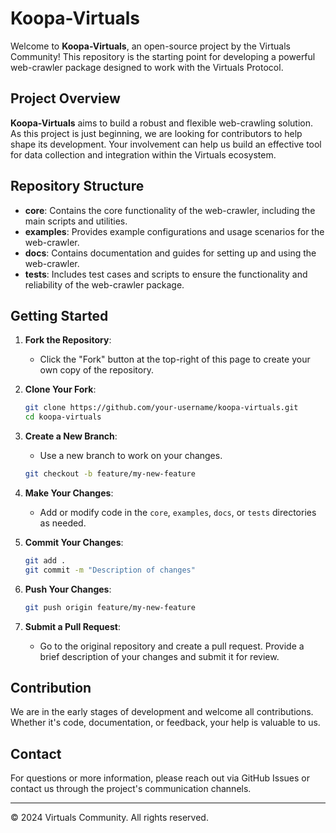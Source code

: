 # Koopa-Virtuals

Welcome to **Koopa-Virtuals**, an open-source project by the Virtuals Community! This repository is the starting point for developing a powerful web-crawler package designed to work with the Virtuals Protocol.

## Project Overview

**Koopa-Virtuals** aims to build a robust and flexible web-crawling solution. As this project is just beginning, we are looking for contributors to help shape its development. Your involvement can help us build an effective tool for data collection and integration within the Virtuals ecosystem.

## Repository Structure

- **core**: Contains the core functionality of the web-crawler, including the main scripts and utilities.
- **examples**: Provides example configurations and usage scenarios for the web-crawler.
- **docs**: Contains documentation and guides for setting up and using the web-crawler.
- **tests**: Includes test cases and scripts to ensure the functionality and reliability of the web-crawler package.

## Getting Started

1. **Fork the Repository**:
   - Click the "Fork" button at the top-right of this page to create your own copy of the repository.

2. **Clone Your Fork**:
    ```bash
    git clone https://github.com/your-username/koopa-virtuals.git
    cd koopa-virtuals
    ```

3. **Create a New Branch**:
   - Use a new branch to work on your changes.
    ```bash
    git checkout -b feature/my-new-feature
    ```

4. **Make Your Changes**:
   - Add or modify code in the `core`, `examples`, `docs`, or `tests` directories as needed.

5. **Commit Your Changes**:
    ```bash
    git add .
    git commit -m "Description of changes"
    ```

6. **Push Your Changes**:
    ```bash
    git push origin feature/my-new-feature
    ```

7. **Submit a Pull Request**:
   - Go to the original repository and create a pull request. Provide a brief description of your changes and submit it for review.

## Contribution

We are in the early stages of development and welcome all contributions. Whether it's code, documentation, or feedback, your help is valuable to us.

## Contact

For questions or more information, please reach out via GitHub Issues or contact us through the project's communication channels.

---

&copy; 2024 Virtuals Community. All rights reserved.
